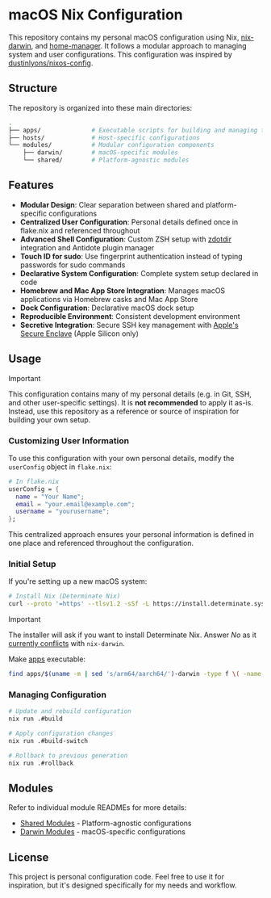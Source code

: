 # macOS Nix Configuration

This repository contains my personal macOS configuration using Nix,
[nix-darwin](https://github.com/nix-darwin/nix-darwin), and
[home-manager](https://github.com/nix-community/home-manager). It follows a
modular approach to managing system and user configurations. This configuration
was inspired by
[dustinlyons/nixos-config](https://github.com/dustinlyons/nixos-config).

## Structure

The repository is organized into these main directories:

```sh
.
├── apps/              # Executable scripts for building and managing the system
├── hosts/             # Host-specific configurations
└── modules/           # Modular configuration components
    ├── darwin/        # macOS-specific modules
    └── shared/        # Platform-agnostic modules
```

## Features

- **Modular Design**: Clear separation between shared and platform-specific
  configurations
- **Centralized User Configuration**: Personal details defined once in flake.nix
  and referenced throughout
- **Advanced Shell Configuration**: Custom ZSH setup with
  [zdotdir](https://github.com/tolkonepiu/zdotdir) integration and Antidote plugin manager
- **Touch ID for sudo**: Use fingerprint authentication instead of typing
  passwords for sudo commands
- **Declarative System Configuration**: Complete system setup declared in code
- **Homebrew and Mac App Store Integration**: Manages macOS applications via
  Homebrew casks and Mac App Store
- **Dock Configuration**: Declarative macOS dock setup
- **Reproducible Environment**: Consistent development environment
- **Secretive Integration**: Secure SSH key management with
  [Apple's Secure Enclave](https://popov.wtf/secure-ssh-keys-with-secure-enclave-on-macos)
  (Apple Silicon only)

## Usage

> [!IMPORTANT]
>
> This configuration contains many of my personal details (e.g. in Git, SSH, and
> other user-specific settings). It is **not recommended** to apply it as-is.  
> Instead, use this repository as a reference or source of inspiration for
> building your own setup.

### Customizing User Information

To use this configuration with your own personal details, modify the
`userConfig` object in `flake.nix`:

```nix
# In flake.nix
userConfig = {
  name = "Your Name";
  email = "your.email@example.com";
  username = "yourusername";
};
```

This centralized approach ensures your personal information is defined in one
place and referenced throughout the configuration.

### Initial Setup

If you're setting up a new macOS system:

```bash
# Install Nix (Determinate Nix)
curl --proto '=https' --tlsv1.2 -sSf -L https://install.determinate.systems/nix | sh -s -- install
```

> [!IMPORTANT]
>
> The installer will ask if you want to install Determinate Nix. Answer _No_ as
> it
> [currently conflicts](https://github.com/dustinlyons/nixos-config/issues/146)
> with `nix-darwin`.

Make [apps](./apps) executable:

```sh
find apps/$(uname -m | sed 's/arm64/aarch64/')-darwin -type f \( -name build -o -name build-switch -o -name rollback \) -exec chmod +x {} \;
```

### Managing Configuration

```bash
# Update and rebuild configuration
nix run .#build

# Apply configuration changes
nix run .#build-switch

# Rollback to previous generation
nix run .#rollback
```

## Modules

Refer to individual module READMEs for more details:

- [Shared Modules](./modules/shared/README.md) - Platform-agnostic
  configurations
- [Darwin Modules](./modules/darwin/README.md) - macOS-specific configurations

## License

This project is personal configuration code. Feel free to use it for
inspiration, but it's designed specifically for my needs and workflow.
